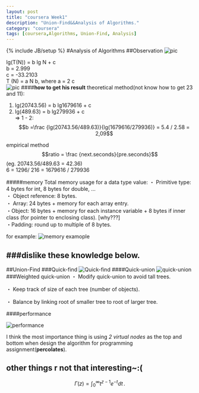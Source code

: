 ```yaml
---
layout: post
title: "coursera Week1"
description: "Union-Find&&Analysis of Algorithms."
category: "coursera"
tags: [coursera,Algorithms, Union-Find, Analysis]
---
```

{% include JB/setup %}
#Analysis of Algorithms
##Observation
![pic](http://media-cache-ec0.pinimg.com/originals/f6/46/4b/f6464baa027355c6c01e6c0afac4eeaa.jpg)

lg(T(N)) = b lg N + c  
b = 2.999  c = -33.2103  T (N) = a N b, where a = 2 c  
![pic](http://media-cache-ec0.pinimg.com/originals/6a/c1/31/6ac131bd0b98ee7309edf9cc61a782a0.jpg)
####**how to get his result**
theoretical method(not know how to get 23 and 11):  
1. lg(20743.56) = b lg1679616 + c  
2. lg(489.63) = b lg279936 + c  
=> 1 - 2: $$b =\frac {lg(20743.56/489.63)}{lg(1679616/279936)} = 5.4 / 2.58 = 2,09$$

empirical method
$$ratio = \frac {next.seconds}{pre.seconds}$$(eg. 20743.56/489.63 = 42.36)  
6 = 1296/ 216 = 1679616 / 279936

#####memory
Total memory usage for a data type value:・ Primitive type: 4 bytes for int, 8 bytes for double, ...  ・ Object reference: 8 bytes.  ・ Array: 24 bytes + memory for each array entry.  ・Object: 16 bytes + memory for each instance variable + 8 bytes if inner class (for pointer to enclosing class). [why???]  ・Padding: round up to multiple of 8 bytes.for example:
![memory examople](http://media-cache-ec0.pinimg.com/originals/56/e5/7a/56e57ae5e1c2a1e2f70b990b0b2d7b4f.jpg)

###dislike these knowledge below.
--------------------------------------
##Union-Find
###Quick-find
![Quick-find](http://media-cache-ak0.pinimg.com/originals/32/ec/cb/32eccbda7bb397c32eb6c8cc346539e7.jpg)
####Quick-union
![quick-union](http://media-cache-ec0.pinimg.com/originals/ed/4d/da/ed4dda79f68b32bbf832fd66bba38ca2.jpg)
###Weighted quick-union
・ Modify quick-union to avoid tall trees.
・ Keep track of size of each tree (number of objects). 
・ Balance by linking root of smaller tree to root of larger tree.
####performance
![performance](http://media-cache-ec0.pinimg.com/originals/90/00/38/900038587b2604a4bdfd81013268882f.jpg)

I think the most importance thing is using *2 virtual nodes* as the top and bottom when design the algorithm for programming assignment(**percolates**).

other things r not that interesting~:(
------
$$
\Gamma(z) = \int_0^\infty t^{z-1}e^{-t}dt\,.
$$
<script type="text/javascript" src="https://stackedit.io/libs/MathJax/MathJax.js?config=TeX-AMS_HTML"></script>